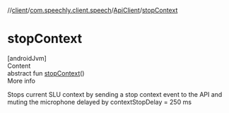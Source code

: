 //[client](../../index.md)/[com.speechly.client.speech](../index.md)/[ApiClient](index.md)/[stopContext](stop-context.md)



# stopContext  
[androidJvm]  
Content  
abstract fun [stopContext](stop-context.md)()  
More info  


Stops current SLU context by sending a stop context event to the API and muting the microphone delayed by contextStopDelay = 250 ms

  



